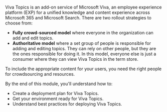Viva Topics is an add-on service of Microsoft Viva, an employee experience platform (EXP) for a unified knowledge and content experience across Microsoft 365 and Microsoft Search. There are two rollout strategies to choose from:

- **Fully crowd-sourced model** where everyone in the organization can add and edit topics.
- **Authoritative model** where a set group of people is responsible for adding and editing topics. They can rely on other people, but they are the ones responsible for doing it. In this model, everyone else is just a consumer where they can view Viva Topics in the term store.  

To include the appropriate content for your users, you need the right people for crowdsourcing and resources.  

By the end of this module, you'll understand how to:

- Create a deployment plan for Viva Topics.
- Get your environment ready for Viva Topics.
- Understand best practices for deploying Viva Topics.

